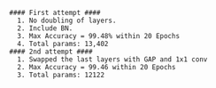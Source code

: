     #### First attempt ####
      1. No doubling of layers.
      2. Include BN.
      3. Max Accuracy = 99.48% within 20 Epochs
      4. Total params: 13,402
    #### 2nd attempt ####
      1. Swapped the last layers with GAP and 1x1 conv
      2. Max Accuracy = 99.46 within 20 Epochs
      3. Total params: 12122
    
